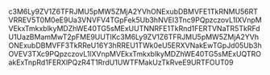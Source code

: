 c3M6Ly9ZV1Z6TFRJMU5pMW5ZMjA2YVhONExubDBMVFE1TkRNMU56RTVRREV5T0M0eE9Ua3VNVFV4TGpFek5Ub3hNVEl3Tnc9PQpzczovL1lXVnpMVEkxTmkxblkyMDZhWE40TG5sMExUUTNNRFE1TkRnd1FERTVNaTR5TkRFdU1UazBMamMwT2pFME9UUTIKc3M6Ly9ZV1Z6TFRJMU5pMW5ZMjA2YVhONExubDBMVFF3TkRReU16Y3hRREU1TWk0eU5ERXVNakEwTGpJd05Ub3hOVEV3TXc9PQpzczovL1lXVnpMVEkxTmkxblkyMDZhWE40TG5sMExUQTROakExTnpRd1FERXlPQzR4T1RrdU1UWTFMakUzTkRveE9URTFOUT09